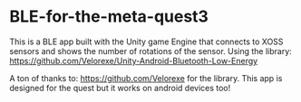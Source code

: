 # BLE-for-the-meta-quest3
This is a BLE app built with the Unity game Engine that connects to XOSS sensors and shows the number of rotations of the sensor. Using the library: https://github.com/Velorexe/Unity-Android-Bluetooth-Low-Energy

A ton of thanks to: https://github.com/Velorexe for the library.
This app is designed for the quest but it works on android devices too!
